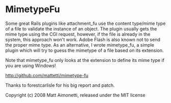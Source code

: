 MimetypeFu
==========

Some great Rails plugins like attachment_fu use the content type/mime type of a file to validate the instance of an object.
The plugin usually gets the mime type using the CGI request, however, if the file is already in the system, this approach won't work.
Adobe Flash is also known not to send the proper mime type.
As an alternative, I wrote mimetype_fu, a simple plugin which will try to guess the mimetype of a file based on its extension.

Note that mimetype_fu only looks at the extension to define its mime type if you are using Windows!

http://github.com/mattetti/mimetype-fu

Thanks to forestcarlisle for his big report and patch.


Copyright (c) 2008 Matt Aimonetti, released under the MIT license
